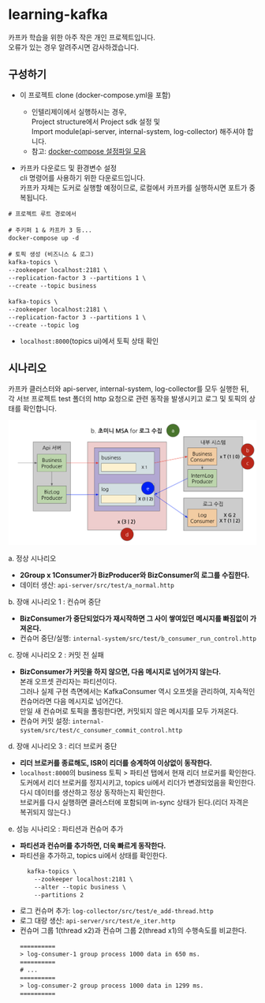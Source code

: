 # learning-kafka

카프카 학습을 위한 아주 작은 개인 프로젝트입니다. \
오류가 있는 경우 알려주시면 감사하겠습니다.

## 구성하기

- 이 프로젝트 clone (docker-compose.yml을 포함)
    - 인텔리제이에서 실행하시는 경우,  
      Project structure에서 Project sdk 설정 및  
      Import module(api-server, internal-system, log-collector) 해주셔야 합니다.
    - 참고: [docker-compose 설정파일 모음](https://github.com/conduktor/kafka-stack-docker-compose)


- 카프카 다운로드 및 환경변수 설정  
  cli 명령어를 사용하기 위한 다운로드입니다.  
  카프카 자체는 도커로 실행할 예정이므로, 로컬에서 카프카를 실행하시면 포트가 중복됩니다.

``` shell
# 프로젝트 루트 경로에서

# 주키퍼 1 & 카프카 3 등...
docker-compose up -d

# 토픽 생성 (비즈니스 & 로그)
kafka-topics \
--zookeeper localhost:2181 \ 
--replication-factor 3 --partitions 1 \
--create --topic business
  
kafka-topics \
--zookeeper localhost:2181 \ 
--replication-factor 3 --partitions 1 \
--create --topic log
```

- `localhost:8000`(topics ui)에서 토픽 상태 확인

## 시나리오

카프카 클러스터와 api-server, internal-system, log-collector를 모두 실행한 뒤,  
각 서브 프로젝트 test 폴더의 http 요청으로 관련 동작을 발생시키고 로그 및 토픽의 상태를 확인합니다.

![시나리오](./scenarios.png)

a. 정상 시나리오

- **2Group x 1Consumer가 BizProducer와 BizConsumer의 로그를 수집한다.**
- 데이터 생산: `api-server/src/test/a_normal.http`

b. 장애 시나리오 1 : 컨슈머 중단

- **BizConsumer가 중단되었다가 재시작하면 그 사이 쌓여있던 메시지를 빠짐없이 가져온다.**
- 컨슈머 중단/실행: `internal-system/src/test/b_consumer_run_control.http`

c. 장애 시나리오 2 : 커밋 전 실패

- **BizConsumer가 커밋을 하지 않으면, 다음 메시지로 넘어가지 않는다.**  
  본래 오프셋 관리자는 파티션이다.  
  그러나 실제 구현 측면에서는 KafkaConsumer 역시 오프셋을 관리하여, 지속적인 컨슈머라면 다음 메시지로 넘어간다.  
  만일 새 컨슈머로 토픽을 폴링한다면, 커밋되지 않은 메시지를 모두 가져온다.
- 컨슈머 커밋 설정: `internal-system/src/test/c_consumer_commit_control.http`

d. 장애 시나리오 3 : 리더 브로커 중단

- **리더 브로커를 종료해도, ISR이 리더를 승계하여 이상없이 동작한다.**
- `localhost:8000`의 business 토픽 > 파티션 탭에서 현재 리더 브로커를 확인한다.  
  도커에서 리더 브로커를 정지시키고, topics ui에서 리더가 변경되었음을 확인한다.  
  다시 데이터를 생산하고 정상 동작하는지 확인한다.  
  브로커를 다시 실행하면 클러스터에 포함되며 in-sync 상태가 된다.(리더 자격은 복귀되지 않는다.)

e. 성능 시나리오 : 파티션과 컨슈머 추가

- **파티션과 컨슈머를 추가하면, 더욱 빠르게 동작한다.**
- 파티션을 추가하고, topics ui에서 상태를 확인한다.
  ``` shell
    kafka-topics \
      --zookeeper localhost:2181 \
      --alter --topic business \
      --partitions 2
  ```
- 로그 컨슈머 추가: `log-collector/src/test/e_add-thread.http`
- 로그 대량 생산: `api-server/src/test/e_iter.http`
- 컨슈머 그룹 1(thread x2)과 컨슈머 그룹 2(thread x1)의 수행속도를 비교한다.
  ``` shell
  ==========
  > log-consumer-1 group process 1000 data in 650 ms.
  ==========
  # ...
  ==========
  > log-consumer-2 group process 1000 data in 1299 ms.
  ==========
  ```
  